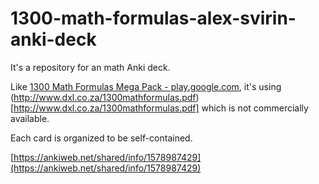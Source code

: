 # 1300-math-formulas-alex-svirin-anki-deck

It's a repository for an math Anki deck.

Like [1300 Math Formulas Mega Pack - play.google.com](https://play.google.com/store/apps/details?id=com.studyapps.mathen&hl=en_US&gl=US), it's using (http://www.dxl.co.za/1300mathformulas.pdf)[http://www.dxl.co.za/1300mathformulas.pdf] which is not commercially available.

Each card is organized to be self-contained.

[https://ankiweb.net/shared/info/1578987429](https://ankiweb.net/shared/info/1578987429)

